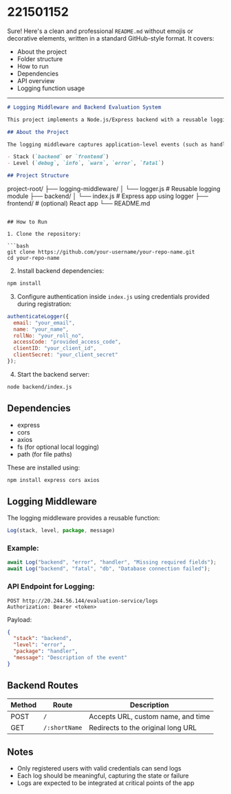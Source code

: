# 221501152

Sure! Here's a clean and professional `README.md` without emojis or decorative elements, written in a standard GitHub-style format. It covers:

* About the project
* Folder structure
* How to run
* Dependencies
* API overview
* Logging function usage

---

```markdown
# Logging Middleware and Backend Evaluation System

This project implements a Node.js/Express backend with a reusable logging middleware. The middleware sends structured logs to a protected Evaluation Server API. The application supports user registration, authentication, and secure event logging across different layers of the application.

## About the Project

The logging middleware captures application-level events (such as handler errors, DB failures, and API actions) and sends logs in the format specified by the evaluation server. Each log contains:

- Stack (`backend` or `frontend`)
- Level (`debug`, `info`, `warn`, `error`, `fatal`)

## Project Structure

```

project-root/
├── logging-middleware/
│   └── logger.js           # Reusable logging module
├── backend/
│   └── index.js            # Express app using logger
├── frontend/               # (optional) React app
└── README.md

````

## How to Run

1. Clone the repository:

```bash
git clone https://github.com/your-username/your-repo-name.git
cd your-repo-name
````

2. Install backend dependencies:

```bash
npm install
```

3. Configure authentication inside `index.js` using credentials provided during registration:

```js
authenticateLogger({
  email: "your_email",
  name: "your_name",
  rollNo: "your_roll_no",
  accessCode: "provided_access_code",
  clientID: "your_client_id",
  clientSecret: "your_client_secret"
});
```

4. Start the backend server:

```bash
node backend/index.js
```

## Dependencies

* express
* cors
* axios
* fs (for optional local logging)
* path (for file paths)

These are installed using:

```bash
npm install express cors axios
```

## Logging Middleware

The logging middleware provides a reusable function:

```js
Log(stack, level, package, message)
```

### Example:

```js
await Log("backend", "error", "handler", "Missing required fields");
await Log("backend", "fatal", "db", "Database connection failed");
```

### API Endpoint for Logging:

```
POST http://20.244.56.144/evaluation-service/logs
Authorization: Bearer <token>
```

Payload:

```json
{
  "stack": "backend",
  "level": "error",
  "package": "handler",
  "message": "Description of the event"
}
```

## Backend Routes

| Method | Route         | Description                        |
| ------ | ------------- | ---------------------------------- |
| POST   | `/`           | Accepts URL, custom name, and time |
| GET    | `/:shortName` | Redirects to the original long URL |


## Notes

* Only registered users with valid credentials can send logs
* Each log should be meaningful, capturing the state or failure
* Logs are expected to be integrated at critical points of the app

```

